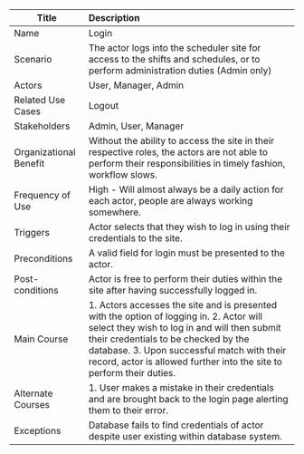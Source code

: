 | Title | Description |
|-------|:------------|
| Name | Login |
| Scenario | The actor logs into the scheduler site for access to the shifts and schedules, or to perform administration duties (Admin only) |
| Actors | User, Manager, Admin |
| Related Use Cases | Logout |
| Stakeholders | Admin, User, Manager |
| Organizational Benefit | Without the ability to access the site in their respective roles, the actors are not able to perform their responsibilities in timely fashion, workflow slows. |
| Frequency of Use | High - Will almost always be a daily action for each actor, people are always working somewhere. |
| Triggers | Actor selects that they wish to log in using their credentials to the site. |
| Preconditions | A valid field for login must be presented to the actor. |
| Post-conditions | Actor is free to perform their duties within the site after having successfully logged in. |
| Main Course | 1. Actors accesses the site and is presented with the option of logging in. 2. Actor will select they wish to log in and will then submit their credentials to be checked by the database. 3. Upon successful match with their record, actor is allowed further into the site to perform their duties. |
| Alternate Courses | 1. User makes a mistake in their credentials and are brought back to the login page alerting them to their error. |
| Exceptions | Database fails to find credentials of actor despite user existing within database system.|
